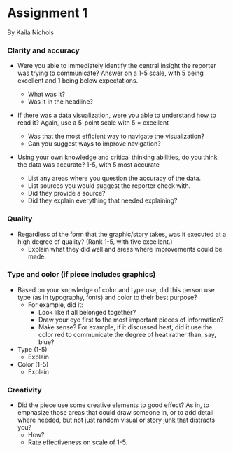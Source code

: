# Assignment 1
By Kaila Nichols

### Clarity and accuracy
* Were you able to immediately identify the central insight the reporter was trying to communicate? Answer on a 1-5 scale, with 5 being excellent and 1 being below expectations.
  * What was it?
  * Was it in the headline?

* If there was a data visualization, were you able to understand how to read it? Again, use a 5-point scale with 5 = excellent
  * Was that the most efficient way to navigate the visualization?
  * Can you suggest ways to improve navigation?

* Using your own knowledge and critical thinking abilities, do you think the data was accurate? 1-5, with 5 most accurate
  * List any areas where you question the accuracy of the data.
  * List sources you would suggest the reporter check with.
  * Did they provide a source?
  * Did they explain everything that needed explaining?
  
### Quality
* Regardless of the form that the graphic/story takes, was it executed at a high degree of quality? (Rank 1-5, with five excellent.)
  * Explain what they did well and areas where improvements could be made.

### Type and color (if piece includes graphics)
* Based on your knowledge of color and type use, did this person use type (as in typography, fonts) and color to their best purpose?
  * For example, did it:
    * Look like it all belonged together?
    * Draw your eye first to the most important pieces of information?
    * Make sense? For example, if it discussed heat, did it use the color red to communicate the degree of heat rather than, say, blue?
* Type (1-5)
  * Explain
* Color (1-5)
  * Explain

### Creativity
* Did the piece use some creative elements to good effect? As in, to emphasize those areas that could draw someone in, or to add detail where needed, but not just random visual or story junk that distracts you?
  * How?
  * Rate effectiveness on scale of 1-5.
